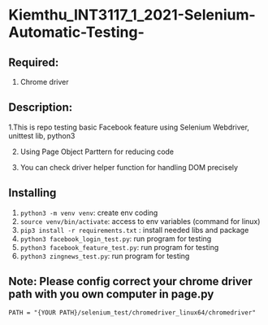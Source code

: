 # Kiemthu_INT3117_1_2021-Selenium-Automatic-Testing-

## Required:
1. Chrome driver

## Description:
1.This is repo testing basic Facebook feature using Selenium Webdriver, unittest lib, python3

2. Using Page Object Parttern for reducing code 

3. You can check driver helper function for handling DOM precisely

## Installing

1. ```python3 -m venv venv```: create env coding
2. ```source venv/bin/activate```: access to env variables (command for linux)
3. ```pip3 install -r requirements.txt``` : install needed libs and package
4. ```python3 facebook_login_test.py```: run program for testing
5. ```python3 facebook_feature_test.py```: run program for testing
6. ```python3 zingnews_test.py```: run program for testing


## Note: Please config correct your chrome driver path with you own computer in page.py
```PATH = "{YOUR PATH}/selenium_test/chromedriver_linux64/chromedriver"```
